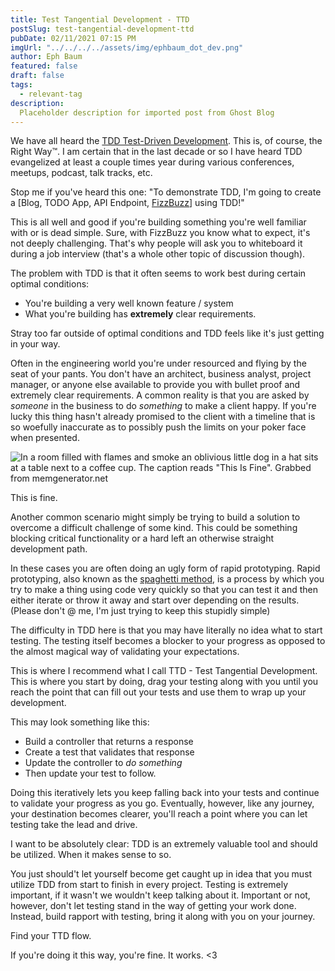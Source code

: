 ```yaml
---
title: Test Tangential Development - TTD
postSlug: test-tangential-development-ttd
pubDate: 02/11/2021 07:15 PM
imgUrl: "../../../../assets/img/ephbaum_dot_dev.png"
author: Eph Baum
featured: false
draft: false
tags:
  - relevant-tag
description:
  Placeholder description for imported post from Ghost Blog
---
```


We have all heard the [TDD Test-Driven Development](https://en.wikipedia.org/wiki/Test-driven_development). This is, of course, the Right Way™. I am certain that in the last decade or so I have heard TDD evangelized at least a couple times year during various conferences, meetups, podcast, talk tracks, etc.

Stop me if you've heard this one: "To demonstrate TDD, I'm going to create a \[Blog, TODO App, API Endpoint, [FizzBuzz](https://youtu.be/GoyAeom2f2k)\] using TDD!"

This is all well and good if you're building something you're well familiar with or is dead simple. Sure, with FizzBuzz you know what to expect, it's not deeply challenging. That's why people will ask you to whiteboard it during a job interview (that's a whole other topic of discussion though).

The problem with TDD is that it often seems to work best during certain optimal conditions:

*   You're building a very well known feature / system
*   What you're building has **extremely** clear requirements.

Stray too far outside of optimal conditions and TDD feels like it's just getting in your way.

Often in the engineering world you're under resourced and flying by the seat of your pants. You don't have an architect, business analyst, project manager, or anyone else available to provide you with bullet proof and extremely clear requirements. A common reality is that you are asked by _someone_ in the business to do _something_ to make a client happy. If you're lucky this thing hasn't already promised to the client with a timeline that is so woefully inaccurate as to possibly push the limits on your poker face when presented.

![In a room filled with flames and smoke an oblivious little dog in a hat sits at a table next to a coffee cup. The caption reads "This Is Fine". Grabbed from memgenerator.net](__GHOST_URL__/content/images/2021/02/image-4.png)

This is fine.

Another common scenario might simply be trying to build a solution to overcome a difficult challenge of some kind. This could be something blocking critical functionality or a hard left an otherwise straight development path.

In these cases you are often doing an ugly form of rapid prototyping. Rapid prototyping, also known as the [spaghetti method](http://www.english-for-students.com/Spaghetti.html), is a process by which you try to make a thing using code very quickly so that you can test it and then either iterate or throw it away and start over depending on the results. (Please don't @ me, I'm just trying to keep this stupidly simple)

The difficulty in TDD here is that you may have literally no idea what to start testing. The testing itself becomes a blocker to your progress as opposed to the almost magical way of validating your expectations.

This is where I recommend what I call TTD - Test Tangential Development. This is where you start by doing, drag your testing along with you until you reach the point that can fill out your tests and use them to wrap up your development.

This may look something like this:

*   Build a controller that returns a response
*   Create a test that validates that response
*   Update the controller to _do something_
*   Then update your test to follow.

Doing this iteratively lets you keep falling back into your tests and continue to validate your progress as you go. Eventually, however, like any journey, your destination becomes clearer, you'll reach a point where you can let testing take the lead and drive.

I want to be absolutely clear: TDD is an extremely valuable tool and should be utilized. When it makes sense to so.

You just should't let yourself become get caught up in idea that you must utilize TDD from start to finish in every project. Testing is extremely important, if it wasn't we wouldn't keep talking about it. Important or not, however, don't let testing stand in the way of getting your work done. Instead, build rapport with testing, bring it along with you on your journey.

Find your TTD flow.

If you're doing it this way, you're fine. It works. <3
